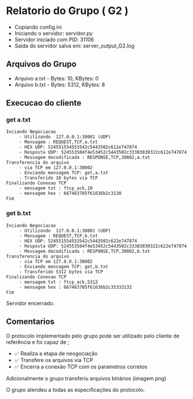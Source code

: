 # Relatorio do Grupo ( G2 )

 - Copiando config.ini
- Iniciando o servidor: servidor.py
 - Servidor iniciado com PID: 31106
 - Saída do servidor salva em: server_output_G2.log

## Arquivos do Grupo

- Arquivo a.txt - Bytes: 10, KBytes: 0
- Arquivo b.txt - Bytes: 5312, KBytes: 8

## Execucao do cliente

### get a.txt
```
Inciando Negociacao
	 - Utilizando  127.0.0.1:30001 (UDP)
	 - Mensagem : REQUEST,TCP,a.txt
	 - HEX UDP: 524551554553542c5443502c612e747874
	 - Resposta UDP: 524553504f4e53452c5443502c33303030322c612e747874
	 - Messagem decodificada : RESPONSE,TCP,30002,a.txt
Transferencia do arquivo
	 - via TCP em 127.0.0.1:30002
	 - Enviando mensagem TCP: get,a.txt
	 - Transferido 10 bytes via TCP
Finalizando Conexao TCP
	 - mensagem txt : ftcp_ack,10
	 - mensagem hex : 667463705f61636b2c3130
Fim
```
### get b.txt
```
Inciando Negociacao
	 - Utilizando  127.0.0.1:30001 (UDP)
	 - Mensagem : REQUEST,TCP,b.txt
	 - HEX UDP: 524551554553542c5443502c622e747874
	 - Resposta UDP: 524553504f4e53452c5443502c33303030322c622e747874
	 - Messagem decodificada : RESPONSE,TCP,30002,b.txt
Transferencia do arquivo
	 - via TCP em 127.0.0.1:30002
	 - Enviando mensagem TCP: get,b.txt
	 - Transferido 5312 bytes via TCP
Finalizando Conexao TCP
	 - mensagem txt : ftcp_ack,5312
	 - mensagem hex : 667463705f61636b2c35333132
Fim
```
Servidor encerrado.

## Comentarios


O protocolo implementado pelo grupo pode ser utilizado pelo cliente de referência e foi capaz de ;

- ✅ Realiza a etapa de neogociação
- ✅ Transfere os arquivos via TCP
- ✅ Encerra a conexão TCP com os parametros corretos

Adicionalmente o grupo transferiu arquivos binários (imagem png)

O grupo atendeu a todas as especificações do protocolo.